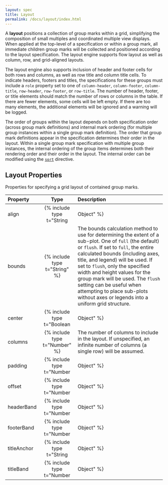 ```yaml
---
layout: spec
title: Layout
permalink: /docs/layout/index.html
---
```


A **layout** positions a collection of group marks within a grid, simplifying the composition of small multiples and coordinated multiple view displays. When applied at the top-level of a specification or within a group mark, all immediate children group marks will be collected and positioned according to the layout specification. The layout engine supports flow layout as well as column, row, and grid-aligned layouts.

The layout engine also supports inclusion of header and footer cells for both rows and columns, as well as row title and column title cells. To indicate headers, footers and titles, the specifications for these groups must include a `role` property set to one of `column-header`, `column-footer`, `column-title`, `row-header`, `row-footer`, or `row-title`. The number of header, footer, or title elements should match the number of rows or columns in the table. If there are fewer elements, some cells will be left empty. If there are too many elements, the additional elements will be ignored and a warning will be logged.

The order of groups within the layout depends on both specification order (across group mark definitions) and internal mark ordering (for multiple group instances within a single group mark definition). The order that group mark definitions appear in the specification determines their order in the layout. Within a single group mark specification with multiple group instances, the internal ordering of the group items determines both their rendering order and their order in the layout. The internal order can be modified using the [`sort`](../marks) directive.

## Layout Properties

Properties for specifying a grid layout of contained group marks.

| Property      | Type                           | Description    |
| :------------ | :----------------------------: | :------------- |
| align         | {% include type t="String|Object" %}  | The alignment to apply to grid rows and columns. The supported string values are `all`, `each`, and `none` (the default). If set to `none`, a flow layout will be used, in which adjacent plots are simply placed one after the other. If set to `each`, elements will be  aligned into a clean grid structure, but each row or column may be of variable size. If set to `all`, elements will be aligned and each row or column will be sized identically based on the maximum observed size. String values for this property will be applied to both grid rows and columns. Alternatively, an object value of the form `{"row": string, "column": string}` can be used to supply different alignments for rows and columns.|
| bounds        | {% include type t="String" %}  | The bounds calculation method to use for determining the extent of a sub-plot. One of `full` (the default) or `flush`. If set to `full`, the entire calculated bounds (including axes, title, and legend) will be used. If set to `flush`, only the specified width and height values for the group mark will be used. The `flush` setting can be useful when attempting to place sub-plots without axes or legends into a uniform grid structure.|
| center        | {% include type t="Boolean|Object" %} | Boolean flag indicating if group items should be centered relative to their respective rows or columns. An object value of the form `{"row": boolean, "column": boolean}` can be used to supply different centering values for rows and columns. By default no centering is performed.|
| columns       | {% include type t="Number" %}  | The number of columns to include in the layout. If unspecified, an infinite number of columns (a single row) will be assumed.|
| padding       | {% include type t="Number|Object" %}  | The padding in pixels to add between elements within a row or column. An object value of the form `{"row": number, "column": number}` can be used to supply different padding values for rows and columns.|
| offset        | {% include type t="Number|Object" %}  | The orthogonal offset in pixels by which to displace grid header, footer, and title cells from their position along the edge of the grid (default `0`). A number value applies to all header, footer, and title elements. An object value can be used to supply different values for each element; the supported properties are `columnHeader`, `columnFooter`, `columnTitle`, `rowHeader`, `rowFooter`, and `rowTitle`.|
| headerBand    | {% include type t="Number|Object" %}  | A band positioning parameter in the interval [0,1] indicating where in a cell a header should be placed. For a column header, `0` maps to the left edge of the header cell and `1` to right edge. A number value applies to both row and column headers. An object value of the form `{"row": number, "column": number}` can be used to supply different values for row and column headers. The default value is `null`, indicating the header is positioned using the _x_ (for columns) or _y_ (for rows) coordinate of the nearest grid content cell. |
| footerBand    | {% include type t="Number|Object" %}  | A band positioning parameter in the interval [0,1] indicating where in a cell a footer should be placed. For a column footer, `0` maps to the left edge of the footer cell and `1` to right edge. A number value applies to both row and column footers. An object value of the form `{"row": number, "column": number}` can be used to supply different values for row and column footers. The default value is `null`, indicating the footer is positioned using the _x_ (for columns) or _y_ (for rows) coordinate of the nearest grid content cell. |
| titleAnchor   | {% include type t="String|Object" %}  | An anchor position for specifying which side of the grid a title should be placed. One of `"start"` (the default) for placing row titles on the left and column titles on the top, or `"end"` for placing row titles on the right and column titles on the bottom. A string value applies to both row and column titles. An object value of the form `{"row": string, "column": string}` can be used to supply different values for row and column titles.|
| titleBand     | {% include type t="Number|Object" %}  | A band positioning parameter in the interval [0,1] indicating where in a cell a title should be placed. For a column title, `0` maps to the left edge of the title cell and `1` to right edge. The default value is `0.5`, indicating a centered position. A number value applies to both row and column titles. An object value of the form `{"row": number, "column": number}` can be used to supply different values for row and column titles.|
